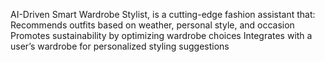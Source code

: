 AI-Driven Smart Wardrobe Stylist, is a cutting-edge fashion assistant that:
 Recommends outfits based on weather, personal style, and occasion
 Promotes sustainability by optimizing wardrobe choices
 Integrates with a user’s wardrobe for personalized styling suggestions
